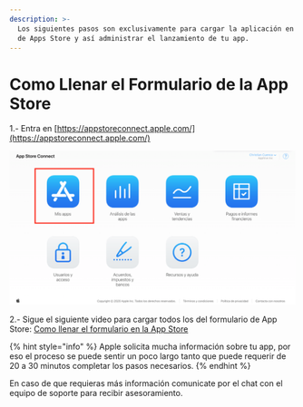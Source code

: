 ```yaml
---
description: >-
  Los siguientes pasos son exclusivamente para cargar la aplicación en tu cuenta
  de Apps Store y así administrar el lanzamiento de tu app.
---
```


# Como Llenar el Formulario de la App Store

1.- Entra en [https://appstoreconnect.apple.com/](https://appstoreconnect.apple.com/)   


![](../../.gitbook/assets/image%20%2813%29.png)

2.- Sigue el siguiente video para cargar todos los del formulario de App Store: [Como llenar el formulario en la App Store](https://www.loom.com/share/23122bdda086482d9d82e607e3dfc79d) 

{% hint style="info" %}
Apple solicita mucha información sobre tu app, por eso el proceso se puede sentir un poco largo tanto que puede requerir de 20 a 30 minutos completar los pasos necesarios.
{% endhint %}

En caso de que requieras más información comunicate por el chat con el equipo de soporte para recibir asesoramiento.



